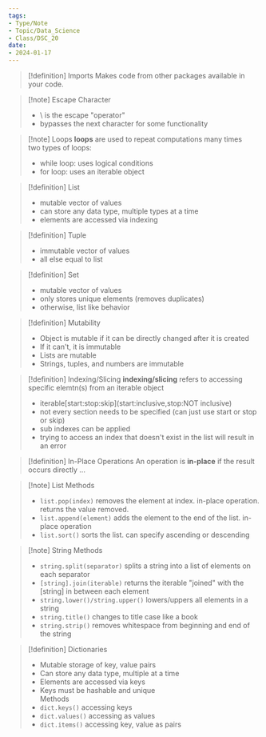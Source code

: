 ```yaml
---
tags:
- Type/Note
- Topic/Data_Science
- Class/DSC_20
date:
- 2024-01-17
---
```


> [!definition] Imports
> Makes code from other packages available in your code.  

> [!note] Escape Character
> - \\ is the escape "operator"  
> - bypasses the next character for some functionality  

> [!note] Loops
> **loops** are used to repeat computations many times  
> two types of loops:  
> - while loop: uses logical conditions  
> - for loop: uses an iterable object  

> [!definition] List
> - mutable vector of values  
> - can store any data type, multiple types at a time  
> - elements are accessed via indexing  

> [!definition] Tuple
> - immutable vector of values  
> - all else equal to list  

> [!definition] Set
> - mutable vector of values  
> - only stores unique elements (removes duplicates)  
> - otherwise, list like behavior  

> [!definition] Mutability
> - Object is mutable if it can be directly changed after it is created  
> - If it can't, it is immutable  
> - Lists are mutable  
> - Strings, tuples, and numbers are immutable  

> [!definition] Indexing/Slicing
> **indexing/slicing** refers to accessing specific elemtn(s) from an iterable object  
> - iterable\[start:stop:skip](start:inclusive,stop:NOT inclusive)  
> - not every section needs to be specified (can just use start or stop or skip)  
> - sub indexes can be applied  
> - trying to access an index that doesn't exist in the list will result in an error  

> [!definition] In-Place Operations
> An operation is **in-place** if the result occurs directly ...  

> [!note] List Methods
> - `list.pop(index)` removes the element at index. in-place operation. returns the value removed.  
> - `list.append(element)` adds the element to the end of the list. in-place operation  
> - `list.sort()` sorts the list. can specify ascending or descending  

> [!note] String Methods
> - `string.split(separator)` splits a string into a list of elements on each separator  
> - `[string].join(iterable)` returns the iterable "joined" with the \[string] in between each element  
> - `string.lower()/string.upper()` lowers/uppers all elements in a string  
> - `string.title()` changes to title case like a book  
> - `string.strip()` removes whitespace from beginning and end of the string  

> [!definition] Dictionaries
> - Mutable storage of key, value pairs  
> - Can store any data type, multiple at a time  
> - Elements are accessed via keys  
> - Keys must be hashable and unique  
> Methods  
> - `dict.keys()` accessing keys  
> - `dict.values()` accessing as values  
> - `dict.items()` accessing key, value as pairs  
